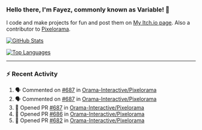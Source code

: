 ### Hello there, I'm Fayez, commonly known as Variable! 👋
I code and make projects for fun and post them on [My Itch.io page](https://variable-industries.itch.io/). Also a contributor to [Pixelorama](https://github.com/Orama-Interactive/Pixelorama).

[![GitHub Stats](https://github-readme-stats.vercel.app/api/?username=Variable-ind&show_icons=true&theme=merko)](https://github.com/anuraghazra/github-readme-stats)

[![Top Languages](https://github-readme-stats.vercel.app/api/top-langs/?username=Variable-ind&layout=compact&theme=merko)](https://github.com/anuraghazra/github-readme-stats)

---

### :zap: Recent Activity

<!--START_SECTION:activity-->
1. 🗣 Commented on [#687](https://github.com/Orama-Interactive/Pixelorama/issues/687) in [Orama-Interactive/Pixelorama](https://github.com/Orama-Interactive/Pixelorama)
2. 🗣 Commented on [#687](https://github.com/Orama-Interactive/Pixelorama/issues/687) in [Orama-Interactive/Pixelorama](https://github.com/Orama-Interactive/Pixelorama)
3. 💪 Opened PR [#687](https://github.com/Orama-Interactive/Pixelorama/pull/687) in [Orama-Interactive/Pixelorama](https://github.com/Orama-Interactive/Pixelorama)
4. 💪 Opened PR [#686](https://github.com/Orama-Interactive/Pixelorama/pull/686) in [Orama-Interactive/Pixelorama](https://github.com/Orama-Interactive/Pixelorama)
5. 💪 Opened PR [#682](https://github.com/Orama-Interactive/Pixelorama/pull/682) in [Orama-Interactive/Pixelorama](https://github.com/Orama-Interactive/Pixelorama)
<!--END_SECTION:activity-->

<!--
**Variable-ind/Variable-ind** is a ✨ _special_ ✨ repository because its `README.md` (this file) appears on your GitHub profile.

Here are some ideas to get you started:
- 🌱 I’m currently studying at ...
- 🔭 I’m currently working on ...
- 👯 I’m looking to collaborate on ...
- 🤔 I’m looking for help with ...
- 💬 Ask me about ...
- 📫 How to reach me: ...
- ⚡ Fun fact: ...
-->
